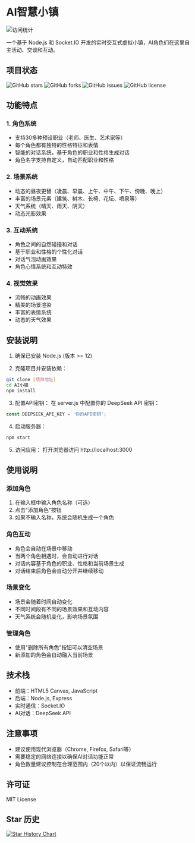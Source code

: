 # AI智慧小镇

![访问统计](https://visitor-badge.laobi.icu/badge?page_id=ai-town-project)

一个基于 Node.js 和 Socket.IO 开发的实时交互式虚拟小镇，AI角色们在这里自主活动、交谈和互动。

## 项目状态
![GitHub stars](https://img.shields.io/github/stars/laolaoshiren/aitown?style=social)
![GitHub forks](https://img.shields.io/github/forks/laolaoshiren/aitown?style=social)
![GitHub issues](https://img.shields.io/github/issues/laolaoshiren/aitown)
![GitHub license](https://img.shields.io/github/license/laolaoshiren/aitown)

## 功能特点

### 1. 角色系统
- 支持30多种预设职业（老师、医生、艺术家等）
- 每个角色都有独特的性格特征和表情
- 智能的对话系统，基于角色的职业和性格生成对话
- 角色名字支持自定义，自动匹配职业和性格

### 2. 场景系统
- 动态的昼夜更替（凌晨、早晨、上午、中午、下午、傍晚、晚上）
- 丰富的场景元素（建筑、树木、长椅、花坛、喷泉等）
- 天气系统（晴天、雨天、阴天）
- 动态光影效果

### 3. 互动系统
- 角色之间的自然碰撞和对话
- 基于职业和性格的个性化对话
- 对话气泡动画效果
- 角色心情系统和互动特效

### 4. 视觉效果
- 流畅的动画效果
- 精美的场景渲染
- 丰富的表情系统
- 动态的天气效果

## 安装说明

1. 确保已安装 Node.js (版本 >= 12)

2. 克隆项目并安装依赖：
```bash
git clone [项目地址]
cd AI小镇
npm install
```

3. 配置API密钥：
在 server.js 中配置你的 DeepSeek API 密钥：
```javascript
const DEEPSEEK_API_KEY = '你的API密钥';
```

4. 启动服务器：
```bash
npm start
```

5. 访问应用：
打开浏览器访问 http://localhost:3000

## 使用说明

### 添加角色
1. 在输入框中输入角色名称（可选）
2. 点击"添加角色"按钮
3. 如果不输入名称，系统会随机生成一个角色

### 角色互动
- 角色会自动在场景中移动
- 当两个角色相遇时，会自动进行对话
- 对话内容基于角色的职业、性格和当前场景生成
- 对话结束后角色会自动分开并继续移动

### 场景变化
- 场景会随着时间自动变化
- 不同时间段有不同的场景效果和互动内容
- 天气系统会随机变化，影响场景氛围

### 管理角色
- 使用"删除所有角色"按钮可以清空场景
- 新添加的角色会自动融入当前场景

## 技术栈

- 前端：HTML5 Canvas, JavaScript
- 后端：Node.js, Express
- 实时通信：Socket.IO
- AI对话：DeepSeek API

## 注意事项

- 建议使用现代浏览器（Chrome, Firefox, Safari等）
- 需要稳定的网络连接以确保AI对话功能正常
- 角色数量建议控制在合理范围内（20个以内）以保证流畅运行

## 许可证

MIT License 

## Star 历史

[![Star History Chart](https://api.star-history.com/svg?repos=laolaoshiren/aitown&type=Date)](https://star-history.com/#laolaoshiren/aitown&Date) 